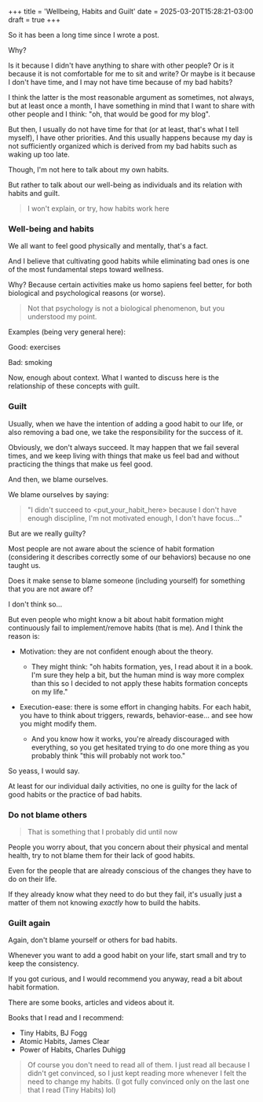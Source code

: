 +++
title = 'Wellbeing, Habits and Guilt'
date = 2025-03-20T15:28:21-03:00
draft = true
+++

So it has been a long time since I wrote a post.

Why?

Is it because I didn't have anything to share with other people? Or is it because
it is not comfortable for me to sit and write? Or maybe is it
because I don't have time, and I may not have time because of my bad habits?

I think the latter is the most reasonable argument as sometimes, not always, but at
least once a month, I have something in mind that I want to share with other people and I think:
"oh, that would be good for my blog".

But then, I usually do not have time for that (or at least, that's what I tell myself), I have
other priorities. And this usually happens because my day is not sufficiently
organized which is derived from my bad habits such as waking up too late.

Though, I'm not here to talk about my own habits.

But rather to talk about our well-being as individuals and its relation with habits and guilt.

> I won't explain, or try, how habits work here

### Well-being and habits

We all want to feel good physically and mentally, that's a fact.

And I believe that cultivating good habits while eliminating bad ones is one of the most fundamental
steps toward wellness.

Why? Because certain activities make us homo sapiens feel better, for both biological and psychological reasons
(or worse).

> Not that psychology is not a biological phenomenon, but you understood my point.

Examples (being very general here):

Good: exercises

Bad: smoking

Now, enough about context. What I wanted to discuss here is the relationship of these concepts
with guilt.

### Guilt

Usually, when we have the intention of adding a good habit to our life, or also removing a bad one,
we take the responsibility for the success of it.

Obviously, we don't always succeed. It may happen that we fail several times, and we keep living
with things that make us feel bad and without practicing the things that make us feel good.

And then, we blame ourselves.

We blame ourselves by saying:

> "I didn't succeed to <put_your_habit_here> because I
> don't have enough discipline, I'm not motivated enough, I don't have focus..."

But are we really guilty?

Most people are not aware about the science of habit formation (considering
it describes correctly some of our behaviors) because no one taught us.

Does it make sense to blame someone (including yourself) for something that you
are not aware of?

I don't think so...

But even people who might know a bit about habit formation might continuously fail to
implement/remove habits (that is me). And I think the reason is:

- Motivation: they are not confident enough about the theory.

  - They might think:
    "oh habits formation, yes, I read about it in a book. I'm sure they help a bit,
    but the human mind is way more complex than this so I decided to not apply these
    habits formation concepts on my life."

- Execution-ease: there is some effort in changing habits. For each habit, you
  have to think about triggers, rewards, behavior-ease... and see how you might modify them.

  - And you know how it works, you're already discouraged with everything,
    so you get hesitated trying to do one more thing as you probably think "this will probably not work too."

So yeass, I would say.

At least for our individual daily activities, no one is guilty for the lack of good habits or
the practice of bad habits.

### Do not blame others

> That is something that I probably did until now

People you worry about, that you concern about their physical and mental health,
try to not blame them for their lack of good habits.

Even for the people that are already conscious of the changes they have to do on their life.

If they already know what they need to do but they fail, it's usually just a matter of them not knowing
_exactly_ how to build the habits.

### Guilt again

Again, don't blame yourself or others for bad habits.

Whenever you want to add a good habit on your life, start small and try to keep the consistency.

If you got curious, and I would recommend you anyway, read a bit about habit formation.

There are some books, articles and videos about it.

Books that I read and I recommend:

- Tiny Habits, BJ Fogg
- Atomic Habits, James Clear
- Power of Habits, Charles Duhigg

> Of course you don't need to read all of them. I just read all because I didn't get convinced, so
> I just kept reading more whenever I felt the need to change my habits. (I got fully convinced
> only on the last one that I read (Tiny Habits) lol)
